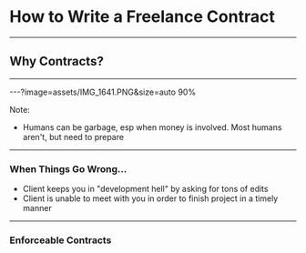 # How to Write a Freelance Contract

---

## Why Contracts?

---

---?image=assets/IMG_1641.PNG&size=auto 90%

Note:

- Humans can be garbage, esp when money is involved. Most humans aren't, but
  need to prepare

---

### When Things Go Wrong...

- Client keeps you in "development hell" by asking for tons of edits
- Client is unable to meet with you in order to finish project in a timely
  manner

---

### Enforceable Contracts
